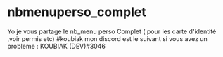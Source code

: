# nbmenuperso_complet
Yo je vous partage le nb_menu perso Complet ( pour les carte d'identité ,voir permis etc)  #koubiak mon discord est le suivant si vous avez un probleme : KOUBIAK (DEV)#3046
